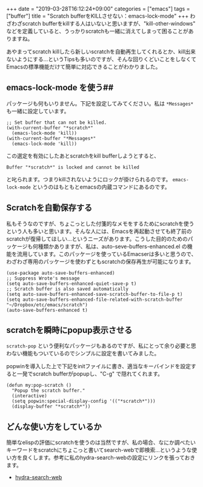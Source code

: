 +++
date = "2019-03-28T16:12:24+09:00"
categories = ["emacs"]
tags = ["buffer"]
title = "Scratch bufferをKILLさせない：emacs-lock-mode"
+++
わざわざscratch bufferをkillする人はいないと思いますが、"kill-other-windows" などを定義していると、うっかりscratchも一緒に消えてしまって困ることがありますね。

あやまってscratch killしたら新しいscratchを自動再生してくれるとか、kill出来ないようにする…というTipsも多いのですが、そんな回りくどいことをしなくてEmacsの標準機能だけて簡単に対応できることがわかりました。


## emacs-lock-mode を使う##

パッケージも何もいりません。下記を設定してみてください。私は `*Messages*` も一緒に設定しています。

``` emacs-lisp
;; Set buffer that can not be killed.
(with-current-buffer "*scratch*"
  (emacs-lock-mode 'kill))
(with-current-buffer "*Messages*"
  (emacs-lock-mode 'kill))
```

この選定を有効にしたあとscratchをkill bufferしようとすると、

``` emacs-lisp
Buffer "*scratch*" is locked and cannot be killed
```
と叱られます。つまりkillされないようにロックが掛けられるのです。
`emacs-lock-mode` というのはもともとemacsの内蔵コマンドにあるのです。


## Scratchを自動保存する ##

私もそうなのですが、ちょこっとした付箋的なメモをするためにscratchを使うという人も多いと思います。そんな人には、Emacsを再起動させても終了前のscratchが復帰してほしい…というニーズがあります。こうした目的のためのパッケージも何種類かありますが、私は、auto-seve-buffers-enhanced.el の機能を流用しています。このパッケージを使っているEmacserは多いと思うので、わざわざ専用のパッケージを使わずともscratchの保存再生が可能になります。

``` emacs-lisp
(use-package auto-save-buffers-enhanced)
;; Suppress Wrote's message
(setq auto-save-buffers-enhanced-quiet-save-p t)
;; Scratch buffer is also saved automatically
(setq auto-save-buffers-enhanced-save-scratch-buffer-to-file-p t)
(setq auto-save-buffers-enhanced-file-related-with-scratch-buffer "~/Dropbox/etc/emacs/scratch")
(auto-save-buffers-enhanced t)
```

## scratchを瞬時にpopup表示させる ##
`scratch-pop` という便利なパッケージもあるのですが、私にとって余り必要と思わない機能もついているのでシンプルに設定を書いてみました。

popwinを導入した上で下記をinitファイルに書き、適当なキーバインドを設定すると一発でscratch bufferがpopupし、"C-g" で隠れてくれます。

``` emacs-lisp
(defun my:pop-scratch ()
  "Popup the scratch buffer."
  (interactive)
  (setq popwin:special-display-config '(("*scratch*")))
  (display-buffer "*scratch*"))
```

## どんな使い方をしているか ##
簡単なelispの評価にscratchを使うのは当然ですが、私の場合、なにか調べたいキーワードをscratchにちょこっと書いてsearch-webで即検索…というような使い方を良くします。参考に私のhydra-search-webの設定にリンクを張っておきます。

  * [hydra-search-web](https://github.com/minorugh/emacs.d/blob/master/inits/80_search-web.el)


